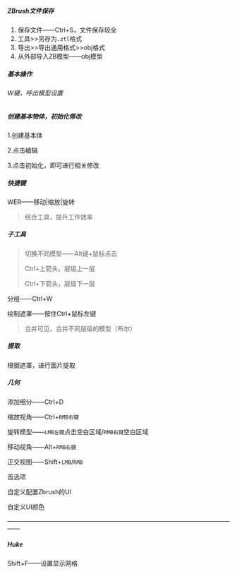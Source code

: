 ##### ZBrush文件保存

1. 保存文件——Ctrl+S，文件保存较全
2. 工具>>另存为`.ztl`格式
3. 导出>>导出通用格式>>obj格式
4. 从外部导入ZB模型——obj模型

##### 基本操作

###### W键，呼出模型设置

##### 创建基本物体，初始化修改

1.创建基本体

2.点击编辑

3.点击初始化，即可进行相关修改

##### 快捷键

WER——移动|缩放|旋转

> 结合工具，提升工作效率
>
> 

##### 子工具

> 切换不同模型——Alt键+鼠标点击
>
> Ctrl+上箭头，层级上一层
>
> Ctrl+下箭头，层级下一层

分组——Ctrl+W

绘制遮罩——按住Ctrl+鼠标左键

> 合并可见，合并不同层级的模型（布尔）

##### 提取

根据遮罩，进行面片提取

##### 几何

添加细分——Ctrl+D



缩放视角——Ctrl+`RMB右键`

旋转模型——`LMB左键`点击空白区域/`RMB右键`空白区域

移动视角——Alt+`RMB右键`

正交视图——Shift+`LMB`/`RMB`

首选项

自定义配置Zbrush的UI

自定义UI颜色

——————————————————————————————————————

##### Huke

Shift+F——设置显示网格